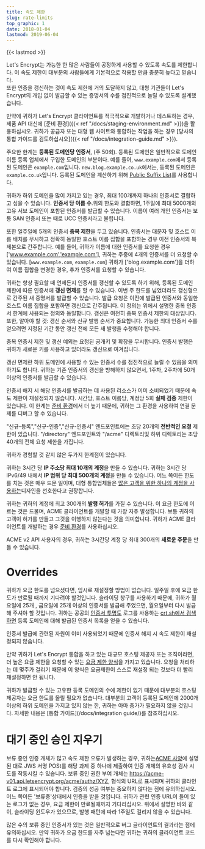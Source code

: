 ```yaml
---
title: 속도 제한
slug: rate-limits
top_graphic: 1
date: 2018-01-04
lastmod: 2019-06-04
---
```


{{< lastmod >}}

Let's Encrypt는 가능한 한 많은 사람들이 공정하게 사용할 수 있도록 속도를 제한합니다. 이 속도 제한이 대부분의 사람들에게 기본적으로 작용할 만큼 충분히 높다고 믿습니다.  
또한 인증을 갱신하는 것이 속도 제한에 거의 도달하지 않고, 대형 기관들이 Let's Encrypt의 개입 없이 발급할 수 있는 증명서의 수를 점진적으로 늘릴 수 있도록 설계했습니다.

만약에 귀하가 Let's Encrypt 클라이언트를 적극적으로 개발하거나 테스트하는 경우, 제품 API 대신에 [준비 환경]({{< ref "/docs/staging-environment.md" >}})을 활용하십시오.
귀하가 공급자 또는 대형 웹 사이트와 통합하는 작업을 하는 경우 [당사의 통합 가이드를 검토하십시오]({{< ref "/docs/integration-guide.md" >}}).

주요한 한계는 <a name="certificates-per-registered-domain"></a>**등록된 도메인당 인증서**, (주 50회). 등록된 도메인은 일반적으로 도메인 이름 등록 업체에서 구입한 도메인의 부분이다. 예를 들어, `www.example.com`에서 등록된 도메인은 `example.com`입니다. `new.blog.example.co.uk`에서는, 등록된 도메인은`example.co.uk`입니다. 등록된 도메인을 계산하기 위해 [Public Suffix List](https://publicsuffix.org)를 사용합니다.

귀하가 하위 도메인을 많이 가지고 있는 경우, 최대 100개까지 하나의 인증서로 결합하고 싶을 수 있습니다. <a name="names-per-certificate"></a>**인증서 당 이름 수**.위의 한도와 결합하면, 1주일에 최대 5000개의 고유 서브 도메인이 포함된 인증서를 발급할 수 있습니다. 이름이 여러 개인 인증서는 보통 SAN 인증서 또는 때로 UCC 인증서라고 불립니다.

또한 일주일에 5개의 인증서 **중복 제한**을 두고 있습니다.<a name="duplicate=certificate"></a> 인증서는 대문자 및 호스트 이름 배치를 무시하고 정확히 동일한 호스트 이름 집합을 포함하는 경우 이전 인증서의 복제본으로 간주합니다.  예를 들어, 귀하가 이름에 대한 인증서를 요청한 경우 ['www.example.com','example.com'], 귀하는 주중에 4개의 인증서를 더 요청할 수 있습니다. [`www.example.com`, `example.com`] 귀하가 ['blog.example.com']을 더하여 이름 집합을 변경한 경우, 추가 인증서를 요청할 수 있습니다.

귀하는 항상 필요할 때 언제든지 인증서를 갱신할 수 있도록 하기 위해, 등록된 도메인 제한에 따른 인증서에 <a name="renewal-exemption"></a>**갱신 면제**를 할 수 있습니다.
이번 주 한도를 넘었더라도 갱신형으로 간주된 새 증명서를 발급할 수 있습니다. 발급 요청은 이전에 발급된 인증서와 동일한 호스트 이름 집합을 포함하면 갱신으로 간주됩니다. 이 정의는 위에서 설명한 중복 인증서 한계에 사용되는 정의와 동일합니다. 갱신은 여전히 중복 인증서 제한의 대상입니다. 또한, 알아야 할 것: 갱신 순서와 신규 발행 순서가 중요합니다. 가능한 최대 인증서 수를 얻으려면 지정된 기간 동안 갱신 전에 모든 새 발행을 수행해야 합니다.

중복 인증서 제한 및 갱신 예외는 요청된 공개키 및 확장을 무시합니다. 인증서 발행은 귀하가 새로운 키를 사용하고 있더라도 갱신으로 여겨집니다.

갱신 면제란 하위 도메인에 사용할 수 있는 인증서 수를 점진적으로 늘릴 수 있음을 의미하기도 합니다. 귀하는 기존 인증서의 갱신을 방해하지 않으면서, 1주차, 2주차에 50개 이상의 인증서를 발급할 수 있습니다.

인증서 해지 시 해당 인증서를 발급하는 데 사용된 리소스가 이미 소비되었기 때문에 속도 제한이 재설정되지 않습니다.
시간당, 호스트 이름당, 계정당 5회 **실패 검증** 제한이 있습니다.<a name="failed-validations"></a>
이 한계는 <a href="/docs/staging-environment/">준비 환경</a>에서 더 높기 때문에, 귀하는 그 환경을 사용하여 연결 문제를 디버그 할 수 있습니다.

"신규-등록","신규-인증","신규-인증서" 엔드포인트에는 초당 20개의 <a name="overall-request"></a>**전반적인 요청** 제한이 있습니다. "/directory" 엔드포인트와 "/acme" 디렉토리및 하위 디렉토리는 초당 40개의 전체 요청 제한을 가집니다.

귀하가 경험할 것 같지 않은 두가지 한계점이 있습니다.

귀하는 3시간 당 **IP 주소당 최대 10개의 계정**을 만들 수 있습니다.<a name="accounts-per-ip-address"></a> 귀하는 3시간 당 IPv6/49 내에서 **IP 범위 당 최대 500개의 계정**을 만들 수 있습니다.  어느 쪽이든 한도를 치는 것은 매우 드문 일이며, 대형 통합업체들은 [많은 고객을 위한 하나의 계정을 사용하는](/docs/integration-guide)디자인을 선호한다고 권장합니다.

귀하는 귀하의 계정에 최고 300개의 <a name="pending-authorizations"></a>**발행 허가**를 가질 수 있습니다. 이 요금 한도에 이르는 것은 드물며, ACME 클라이언트를 개발할 때 가장 자주 발생합니다. 보통 귀하의 고객이 허가를 만들고 그것을 이행하지 않는다는 것을 의미합니다. 귀하가 ACME 클라이언트를 개발하는 경우 [준비 환경](/docs/Staging-Environment/)를 사용하십시오.

ACME v2 API 사용자의 경우, 귀하는 3시간당 계정 당 최대 300개의 <a name="new-orders"></a>**새로운 주문**을 만들 수 있습니다.

# <a name="overrides"></a>Overrides

귀하가 요금 한도를 넘으셨다면, 임시로 재설정할 방법이 없습니다. 일주일 후에 요금 한도가 만료될 때까지 기다려야 할것입니다. 슬라이딩 창구를 사용하기 때문에, 귀하가 월요일에 25개 , 금요일에 25개 이상의 인증서를 발급해 주었으면, 월요일부터 다시 발급해 주셔야 할 것입니다.  귀하는 공공의 [인증서 투명도](https://www.certificate-transparency.org) 로그를 사용하는 [crt.sh에서 검색하면](https://crt.sh) 등록 도메인에 대해 발급된 인증서 목록을 얻을 수 있습니다.

인증서 발급에 관련된 자원이 이미 사용되었기 때문에 인증서 해지 시 속도 제한이 재설정되지 않습니다.

만약 귀하가 Let's Encrypt 통합을 하고 있는 대규모 호스팅 제공자 또는 조직이라면, 더 높은 요금 제한을 요청할 수 있는 [요금 제한 양식](https://goo.gl/forms/plqRgFVnZbdGhE9n1)을 가지고 있습니다. 요청을 처리하는 데 몇주가 걸리기 때문에 이 양식은 요금제한이 스스로 재설정 되는 것보다 더 빨리 재설정하면 안 됩니다.

귀하가 발급할 수 있는 고유한 등록 도메인의 수에 제한이 없기 때문에 대부분의 호스팅 제공자는 요금 한도를 올릴 필요가 없습니다. 대부분의 고객이 등록된 도메인에 2000개 이상의 하위 도메인을 가지고 있지 않는 한, 귀하는 아마 증가가 필요하지 않을 것입니다. 자세한 내용은 [통합 가이드](/docs/integration guide/)를 참조하십시오.

# <a name="clearing-pending"></a>대기 중인 승인 지우기

보류 중인 인증 개체가 많고 속도 제한 오류가 발생하는 경우, 귀하는[ACME 사양](https://github.com/ietf-wg-acme/acme/blob/master/draft-ietf-acme-acme.md#responding-to-challenges)에 설명된 대로 JWS 서명 POSt를 해당 과제 중 하나에 제출하여 인증 개체의 유효성 검사 시도를 작동시킬 수 있습니다. 보류 중인 권한 부여 개체는 https://acme-v01.api.letsencrypt.org/acme/authz/XYZ, 형식의 URL로 표시되며 귀하의 클라인트 로그에 표시되어야 합니다. 검증의 성공 여부는 중요하지 않다는 점에 유의하십시오. 어느 쪽이든 '보류중'상태에서 인증을 받을 것입니다. 귀하가 관련 인증 URL이 들어 있는 로그가 없는 경우, 요금 제한이 만료될때까지 기다리십시오. 위에서 설명한 바와 같이, 슬라이딩 윈도우가 있으므로, 발행 패턴에 따라 1주일도 걸리지 않을 수 있습니다.

많은 수의 보류 중인 인증서가 있는 것은 일반적으로 버그 글라이언트의 결과라는 점에 유의하십시오. 만약 귀하가 요금 한도를 자주 넘는다면 귀하는 귀하의 클라이언트 코드를 다시 확인해야 합니다.
